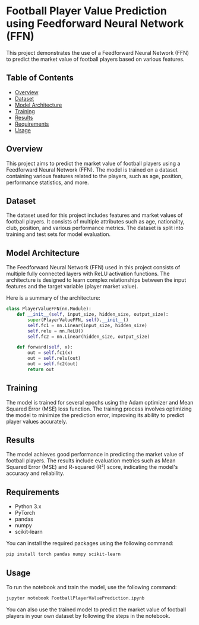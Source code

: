# Football Player Value Prediction using Feedforward Neural Network (FFN)

This project demonstrates the use of a Feedforward Neural Network (FFN) to predict the market value of football players based on various features.

## Table of Contents

- [Overview](#overview)
- [Dataset](#dataset)
- [Model Architecture](#model-architecture)
- [Training](#training)
- [Results](#results)
- [Requirements](#requirements)
- [Usage](#usage)

## Overview

This project aims to predict the market value of football players using a Feedforward Neural Network (FFN). The model is trained on a dataset containing various features related to the players, such as age, position, performance statistics, and more.

## Dataset

The dataset used for this project includes features and market values of football players. It consists of multiple attributes such as age, nationality, club, position, and various performance metrics. The dataset is split into training and test sets for model evaluation.

## Model Architecture

The Feedforward Neural Network (FFN) used in this project consists of multiple fully connected layers with ReLU activation functions. The architecture is designed to learn complex relationships between the input features and the target variable (player market value).

Here is a summary of the architecture:

```python
class PlayerValueFFN(nn.Module):
    def __init__(self, input_size, hidden_size, output_size):
        super(PlayerValueFFN, self).__init__()
        self.fc1 = nn.Linear(input_size, hidden_size)
        self.relu = nn.ReLU()
        self.fc2 = nn.Linear(hidden_size, output_size)

    def forward(self, x):
        out = self.fc1(x)
        out = self.relu(out)
        out = self.fc2(out)
        return out
```

## Training

The model is trained for several epochs using the Adam optimizer and Mean Squared Error (MSE) loss function. The training process involves optimizing the model to minimize the prediction error, improving its ability to predict player values accurately.

## Results

The model achieves good performance in predicting the market value of football players. The results include evaluation metrics such as Mean Squared Error (MSE) and R-squared (R²) score, indicating the model's accuracy and reliability.

## Requirements

- Python 3.x
- PyTorch
- pandas
- numpy
- scikit-learn

You can install the required packages using the following command:

```bash
pip install torch pandas numpy scikit-learn
```

## Usage

To run the notebook and train the model, use the following command:

```bash
jupyter notebook FootballPlayerValuePrediction.ipynb
```

You can also use the trained model to predict the market value of football players in your own dataset by following the steps in the notebook.

